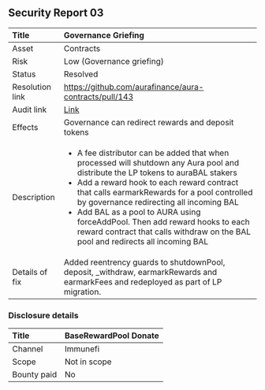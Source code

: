 ## Security Report 03

| Title           | Governance Griefing                                                                                                                                                                                                                                                                                                                                                                                                                                                  |
| :-------------- | :------------------------------------------------------------------------------------------------------------------------------------------------------------------------------------------------------------------------------------------------------------------------------------------------------------------------------------------------------------------------------------------------------------------------------------------------------------------- |
| Asset           | Contracts                                                                                                                                                                                                                                                                                                                                                                                                                                                            |
| Risk            | Low (Governance griefing)                                                                                                                                                                                                                                                                                                                                                                                                                                            |
| Status          | Resolved                                                                                                                                                                                                                                                                                                                                                                                                                                                             |
| Resolution link | https://github.com/aurafinance/aura-contracts/pull/143                                                                                                                                                                                                                                                                                                                                                                                                               |
| Audit link      | [Link](../audits/migration)                                                                                                                                                                                                                                                                                                                                                                                                                                          |
| Effects         | Governance can redirect rewards and deposit tokens                                                                                                                                                                                                                                                                                                                                                                                                                   |
| Description     | <ul><li>A fee distributor can be added that when processed will shutdown any Aura pool and distribute the LP tokens to auraBAL stakers</li><li>Add a reward hook to each reward contract that calls earmarkRewards for a pool controlled by governance redirecting all incoming BAL</li><li>Add BAL as a pool to AURA using forceAddPool. Then add reward hooks to each reward contract that calls withdraw on the BAL pool and redirects all incoming BAL</li></ul> |
| Details of fix  | Added reentrency guards to shutdownPool, deposit, \_withdraw, earmarkRewards and earmarkFees and redeployed as part of LP migration.                                                                                                                                                                                                                                                                                                                                 |

### Disclosure details

| Title       | BaseRewardPool Donate |
| :---------- | :-------------------- |
| Channel     | Immunefi              |
| Scope       | Not in scope          |
| Bounty paid | No                    |
